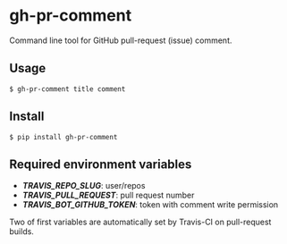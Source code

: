 # gh-pr-comment

Command line tool for GitHub pull-request (issue) comment.

## Usage

```
$ gh-pr-comment title comment
```

## Install

```
$ pip install gh-pr-comment
```

## Required environment variables

- ***TRAVIS\_REPO\_SLUG***: user/repos
- ***TRAVIS\_PULL\_REQUEST***: pull request number
- ***TRAVIS\_BOT\_GITHUB\_TOKEN***: token with comment write permission

Two of first variables are automatically set by Travis-CI on pull-request builds.
